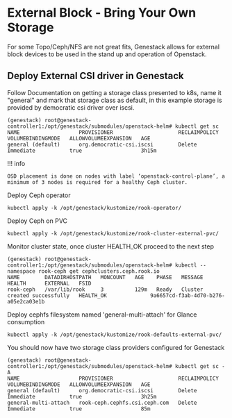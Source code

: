 # External Block - Bring Your Own Storage

For some Topo/Ceph/NFS are not great fits, Genestack allows for external block devices to be used in the stand up and operation of Openstack.

##  Deploy External CSI driver in Genestack

Follow Documentation on getting a storage class presented to k8s, name it "general" and mark that storage class as default, in this example storage is provided by democratic csi driver over iscsi.

``` shell
(genestack) root@genestack-controller1:/opt/genestack/submodules/openstack-helm# kubectl get sc
NAME                   PROVISIONER                     RECLAIMPOLICY   VOLUMEBINDINGMODE   ALLOWVOLUMEEXPANSION   AGE
general (default)      org.democratic-csi.iscsi        Delete          Immediate           true                   3h15m
```

!!! info

    OSD placement is done on nodes with label ‘openstack-control-plane’, a minimum of 3 nodes is required for a healthy Ceph cluster.

Deploy Ceph operator

``` shell
kubectl apply -k /opt/genestack/kustomize/rook-operator/
```

Deploy Ceph on PVC

``` shell
kubectl apply -k /opt/genestack/kustomize/rook-cluster-external-pvc/
```

Monitor cluster state, once cluster HEALTH_OK proceed to the next step

``` shell
(genestack) root@genestack-controller1:/opt/genestack/submodules/openstack-helm# kubectl --namespace rook-ceph get cephclusters.ceph.rook.io
NAME        DATADIRHOSTPATH   MONCOUNT   AGE    PHASE   MESSAGE                        HEALTH      EXTERNAL   FSID
rook-ceph   /var/lib/rook     3          129m   Ready   Cluster created successfully   HEALTH_OK              9a6657cd-f3ab-4d70-b276-a05e2ca03e1b
```

Deploy cephfs filesystem named 'general-multi-attach' for Glance consumption

``` shell
kubectl apply -k /opt/genestack/kustomize/rook-defaults-external-pvc/
```

You should now have two storage class providers configured for Genestack

``` shell
(genestack) root@genestack-controller1:/opt/genestack/submodules/openstack-helm# kubectl get sc -A
NAME                   PROVISIONER                     RECLAIMPOLICY   VOLUMEBINDINGMODE   ALLOWVOLUMEEXPANSION   AGE
general (default)      org.democratic-csi.iscsi        Delete          Immediate           true                   3h25m
general-multi-attach   rook-ceph.cephfs.csi.ceph.com   Delete          Immediate           true                   85m
```
